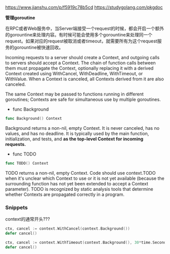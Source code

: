 https://www.jianshu.com/p/f5919c78b5cd
https://studygolang.com/pkgdoc

**管理goroutine** 

在RPC或者Web服务中，当Server端接受一个request的时候，都会开启一个额外的gorountine来处理内容。有时候可能会使用多个gorountine来处理同一个request。如果对应的request被取消或者timeout，就需要所有为这个request服务的gorountine被快速回收。

Incoming requests to a server should create a Context, and outgoing calls to servers should accept a Context. The chain of function calls between them must propagate the Context, optionally replacing it with a derived Context created using WithCancel, WithDeadline, WithTimeout, or WithValue. When a Context is canceled, all Contexts derived from it are also canceled.


The same Context may be passed to functions running in different goroutines; Contexts are safe for simultaneous use by multiple goroutines.




* func Background
```go
func Background() Context
```
Background returns a non-nil, empty Context. It is never canceled, has no values, and has no deadline. It is typically used by the main function, initialization, and tests, and **as the top-level Context for incoming requests.**

* func TODO
```go
func TODO() Context
```

TODO returns a non-nil, empty Context. Code should use context.TODO when it's unclear which Context to use or it is not yet available (because the surrounding function has not yet been extended to accept a Context parameter). TODO is recognized by static analysis tools that determine whether Contexts are propagated correctly in a program.


### Snippets
context的通常开头???
```go
ctx, cancel := context.WithCancel(context.Background())
defer cancel()

ctx, cancel := context.WithTimeout(context.Background(), 30*time.Second)
defer cancel()
```